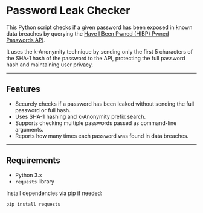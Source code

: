 # Password Leak Checker

This Python script checks if a given password has been exposed in known data breaches by querying the [Have I Been Pwned (HIBP) Pwned Passwords API](https://haveibeenpwned.com/API/v3#PwnedPasswords).

It uses the k-Anonymity technique by sending only the first 5 characters of the SHA-1 hash of the password to the API, protecting the full password hash and maintaining user privacy.

---

## Features

- Securely checks if a password has been leaked without sending the full password or full hash.
- Uses SHA-1 hashing and k-Anonymity prefix search.
- Supports checking multiple passwords passed as command-line arguments.
- Reports how many times each password was found in data breaches.

---

## Requirements

- Python 3.x
- `requests` library

Install dependencies via pip if needed:

```bash
pip install requests
